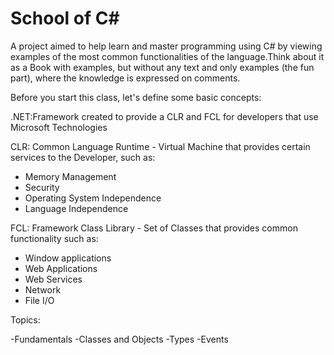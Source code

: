 School of C#
================

A project aimed to help learn and master programming using C# by viewing examples of the most common functionalities of the language.Think about it as a Book with examples, but without any text and only examples (the fun part), where the knowledge is expressed on comments.

Before you start this class, let's define some basic concepts:

.NET:Framework created to provide a CLR and FCL for developers that use Microsoft Technologies

CLR: Common Language Runtime - Virtual Machine that provides certain services to the Developer, such as:
 - Memory Management
 - Security
 - Operating System Independence
 - Language Independence

FCL: Framework Class Library - Set of Classes that provides common functionality such as:
 - Window applications
 - Web Applications
 - Web Services 
 - Network
 - File I/O

Topics:

-Fundamentals
-Classes and Objects
-Types
-Events
